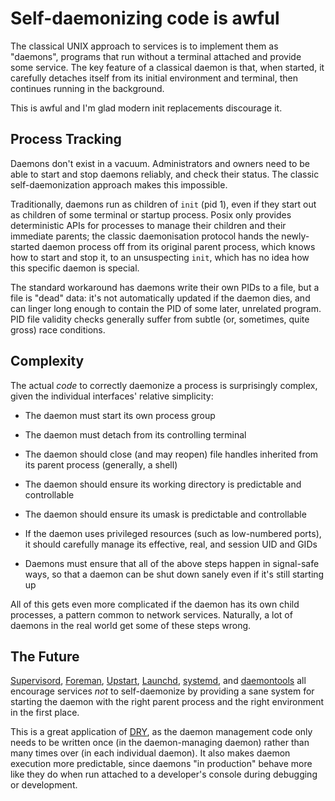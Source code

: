 # Self-daemonizing code is awful

The classical UNIX approach to services is to implement them as "daemons",
programs that run without a terminal attached and provide some service. The
key feature of a classical daemon is that, when started, it carefully
detaches itself from its initial environment and terminal, then continues
running in the background.

This is awful and I'm glad modern init replacements discourage it.

## Process Tracking

Daemons don't exist in a vacuum. Administrators and owners need to be able to
start and stop daemons reliably, and check their status. The classic
self-daemonization approach makes this impossible.

Traditionally, daemons run as children of `init` (pid 1), even if they start
out as children of some terminal or startup process. Posix only provides
deterministic APIs for processes to manage their children and their immediate
parents; the classic daemonisation protocol hands the newly-started daemon
process off from its original parent process, which knows how to start and
stop it, to an unsuspecting `init`, which has no idea how this specific
daemon is special.

The standard workaround has daemons write their own PIDs to a file, but a
file is "dead" data: it's not automatically updated if the daemon dies, and
can linger long enough to contain the PID of some later, unrelated program.
PID file validity checks generally suffer from subtle (or, sometimes, quite
gross) race conditions.

## Complexity

The actual _code_ to correctly daemonize a process is surprisingly complex,
given the individual interfaces' relative simplicity:

* The daemon must start its own process group

* The daemon must detach from its controlling terminal

* The daemon should close (and may reopen) file handles inherited from its
  parent process (generally, a shell)

* The daemon should ensure its working directory is predictable and
  controllable

* The daemon should ensure its umask is predictable and controllable

* If the daemon uses privileged resources (such as low-numbered ports), it
  should carefully manage its effective, real, and session UID and GIDs

* Daemons must ensure that all of the above steps happen in signal-safe ways,
  so that a daemon can be shut down sanely even if it's still starting up

All of this gets even more complicated if the daemon has its own child
processes, a pattern common to network services. Naturally, a lot of daemons
in the real world get some of these steps wrong.

## The Future

[Supervisord](http://supervisord.org),
[Foreman](http://ddollar.github.io/foreman/),
[Upstart](http://upstart.ubuntu.com),
[Launchd](https://developer.apple.com/library/mac/documentation/Darwin/Reference/ManPages/man1/launchctl.1.html),
[systemd](http://www.freedesktop.org/wiki/Software/systemd/), and [daemontools](http://cr.yp.to/daemontools.html) all
encourage services _not_ to self-daemonize by providing a sane system for
starting the daemon with the right parent process and the right environment
in the first place.

This is a great application of
[DRY](http://c2.com/cgi/wiki?DontRepeatYourself), as the daemon management
code only needs to be written once (in the daemon-managing daemon) rather
than many times over (in each individual daemon). It also makes daemon
execution more predictable, since daemons "in production" behave more like
they do when run attached to a developer's console during debugging or
development.
